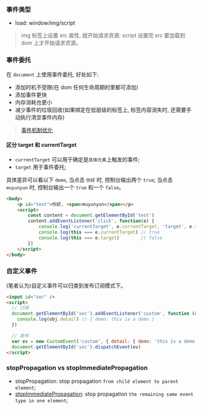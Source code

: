<!--
abbrlink: 8lf1n2j9
-->

### 事件类型

* load: window/img/script

> img 标签上设置 src 属性, 就开始请求资源; script 设置完 src 要加载到 dom 上才开始请求资源。

### 事件委托

在 `document` 上使用事件委托, 好处如下:

* 添加时机不受限(在 dom 任何生命周期的里都可添加)
* 添加事件更快
* 内存消耗也更小
* 减少事件的垃圾回收(如果绑定在低层级的标签上, 标签内容消失时, 还需要手动执行清空事件内存)

> [事件机制优化](https://github.com/MuYunyun/cpreact/issues/13)

#### 区分 target 和 currentTarget

* `currentTarget` 可以用于确定是`具体元素`上触发的事件;
* `target` 用于事件委托;

具体差异可以看以下 `demo`, 当点击 `你好` 时, 控制台输出两个 `true`; 当点击 `muyunyun` 时, 控制台输出一个 `true` 和一个 `false`。

```html
<body>
	<p id="test">你好, <span>muyunyun</span></p>
	<script>
		const content = document.getElementById('test')
		content.addEventListener('click', function(e) {
			console.log('currentTarget', e.currentTarget, 'target', e.target)
			console.log(this === e.currentTarget) // true
			console.log(this === e.target)        // false
		})
	</script>
</body>
```

### 自定义事件

(笔者认为)自定义事件可以归类到发布订阅模式下。

```html
<input id="sec" />
<script>
  // 订阅
  document.getElementById('sec').addEventListener('custom', function (obj) {
    console.log(obj.detail) // { demo: this ia a demo }
  })

  // 发布
  var ev = new CustomEvent('custom', { detail: { demo: 'this is a demo' } })
  document.getElementById('sec').dispatchEvent(ev)
</script>
```

### stopPropagation vs stopImmediatePropagation

* stopPropagation: stop propagation `from child element to parent element`;
* [stopImmediatePropagation](https://developer.mozilla.org/en-US/docs/Web/API/Event/stopImmediatePropagation): stop propagation `the remaining same event type in one element`;